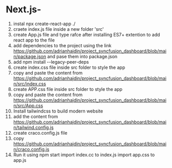 # Next.js-

1. instal npx create-react-app ./ 
2. craete index.js file inside a new folder 'src'
3.  create App.js file and type rafce after installing ES7+ extention to add react app to the file
4. add dependencies to the project using the link https://github.com/adrianhajdin/project_syncfusion_dashboard/blob/main/package.json and pase them into package.json 
5. add npm install --legacy-peer-deps
6. create index.css file inside src folder to style the app
7. copy and paste the content from https://github.com/adrianhajdin/project_syncfusion_dashboard/blob/main/src/index.css
8. create APP.css file inside src folder to style the app
9. copy and paste the content from  https://github.com/adrianhajdin/project_syncfusion_dashboard/blob/main/src/App.css
10. Install tailwindcss to build modern website
11. add the content from https://github.com/adrianhajdin/project_syncfusion_dashboard/blob/main/tailwind.config.js
12. create craco.config.js file
13. copy https://github.com/adrianhajdin/project_syncfusion_dashboard/blob/main/craco.config.js
14. Run it using npm start
import index.cc to index.js
import app.css to app.js



